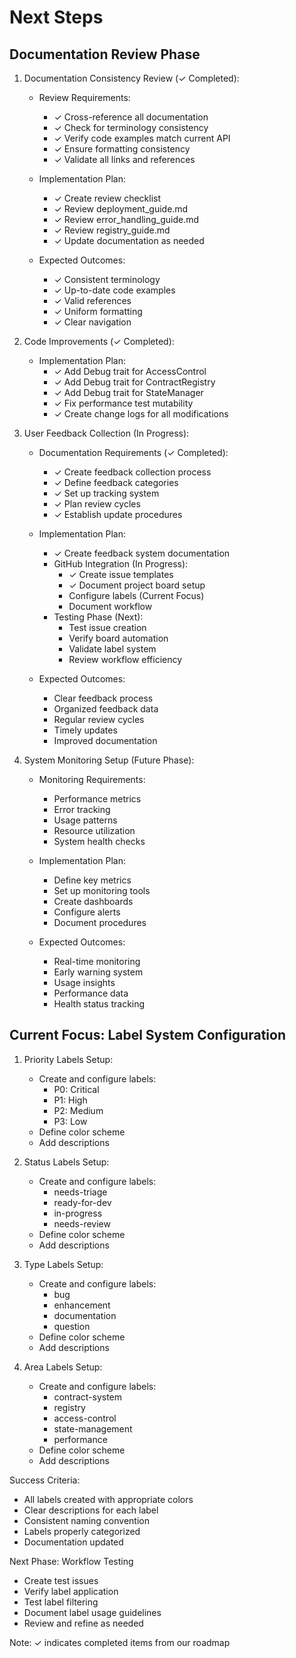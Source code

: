 # Next Steps

## Documentation Review Phase

1. Documentation Consistency Review (✓ Completed):
   - Review Requirements:
     * ✓ Cross-reference all documentation
     * ✓ Check for terminology consistency
     * ✓ Verify code examples match current API
     * ✓ Ensure formatting consistency
     * ✓ Validate all links and references
   
   - Implementation Plan:
     * ✓ Create review checklist
     * ✓ Review deployment_guide.md
     * ✓ Review error_handling_guide.md
     * ✓ Review registry_guide.md
     * ✓ Update documentation as needed
   
   - Expected Outcomes:
     * ✓ Consistent terminology
     * ✓ Up-to-date code examples
     * ✓ Valid references
     * ✓ Uniform formatting
     * ✓ Clear navigation

2. Code Improvements (✓ Completed):
   - Implementation Plan:
     * ✓ Add Debug trait for AccessControl
     * ✓ Add Debug trait for ContractRegistry
     * ✓ Add Debug trait for StateManager
     * ✓ Fix performance test mutability
     * ✓ Create change logs for all modifications

3. User Feedback Collection (In Progress):
   - Documentation Requirements (✓ Completed):
     * ✓ Create feedback collection process
     * ✓ Define feedback categories
     * ✓ Set up tracking system
     * ✓ Plan review cycles
     * ✓ Establish update procedures
   
   - Implementation Plan:
     * ✓ Create feedback system documentation
     * GitHub Integration (In Progress):
       - ✓ Create issue templates
       - ✓ Document project board setup
       - Configure labels (Current Focus)
       - Document workflow
     * Testing Phase (Next):
       - Test issue creation
       - Verify board automation
       - Validate label system
       - Review workflow efficiency
   
   - Expected Outcomes:
     * Clear feedback process
     * Organized feedback data
     * Regular review cycles
     * Timely updates
     * Improved documentation

4. System Monitoring Setup (Future Phase):
   - Monitoring Requirements:
     * Performance metrics
     * Error tracking
     * Usage patterns
     * Resource utilization
     * System health checks
   
   - Implementation Plan:
     * Define key metrics
     * Set up monitoring tools
     * Create dashboards
     * Configure alerts
     * Document procedures
   
   - Expected Outcomes:
     * Real-time monitoring
     * Early warning system
     * Usage insights
     * Performance data
     * Health status tracking

## Current Focus: Label System Configuration

1. Priority Labels Setup:
   - Create and configure labels:
     * P0: Critical
     * P1: High
     * P2: Medium
     * P3: Low
   - Define color scheme
   - Add descriptions

2. Status Labels Setup:
   - Create and configure labels:
     * needs-triage
     * ready-for-dev
     * in-progress
     * needs-review
   - Define color scheme
   - Add descriptions

3. Type Labels Setup:
   - Create and configure labels:
     * bug
     * enhancement
     * documentation
     * question
   - Define color scheme
   - Add descriptions

4. Area Labels Setup:
   - Create and configure labels:
     * contract-system
     * registry
     * access-control
     * state-management
     * performance
   - Define color scheme
   - Add descriptions

Success Criteria:
- All labels created with appropriate colors
- Clear descriptions for each label
- Consistent naming convention
- Labels properly categorized
- Documentation updated

Next Phase: Workflow Testing
- Create test issues
- Verify label application
- Test label filtering
- Document label usage guidelines
- Review and refine as needed

Note: ✓ indicates completed items from our roadmap
